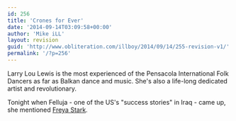```yaml
---
id: 256
title: 'Crones for Ever'
date: '2014-09-14T03:09:58+00:00'
author: 'Mike iLL'
layout: revision
guid: 'http://www.obliteration.com/illboy/2014/09/14/255-revision-v1/'
permalink: '/?p=256'
---
```


Larry Lou Lewis is the most experienced of the Pensacola International Folk Dancers as far as Balkan dance and music. She's also a life-long dedicated artist and revolutionary.

Tonight when Felluja - one of the US's "success stories" in Iraq - came up, she mentioned <a title="Freya Stark" href="https://en.wikipedia.org/wiki/Freya_Stark">Freya Stark</a>.